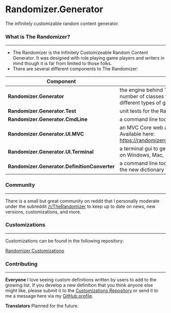 # Randomizer.Generator
The infinitely customizable random content generator.

### What is The Randomizer? ###
---
* The Randomizer is the Infinitely Customizeable Random Content Generator.  It was designed with role playing game players and writers in mind though it is far from limited to those folks.
* There are several different components to The Randomizer:

| Component | Use | File |
| -- | -- | -- |
| **Randomizer.Generator** | the engine behind The Randomizer.  It contains a number of classes for generating content using different types of generators. | Rnd.Gen.dll |
| **Randomizer.Generator.Test** | unit tests for the Randomizer.Generator project | _N/A_ |
| **Randomizer.Generator.CmdLine** | a command line tool to generate content. | Rnd.Gen.CLI.exe |
| **Randomizer.Generator.UI.MVC** | an MVC Core web application for generating content. Available here: https://randomizergeneratoruimvc.azurewebsites.net/ | _N/A_ |
| **Randomizer.Generator.UI.Terminal** | a terminal gui to generate content.  Designed to work on Windows, Mac, Unix, and Linux. | Rnd.Gen.UIT.exe |
| **Randomizer.Generator.DefinitionConverter** | a command line tool to convert old grammar files to the new dictionary format | Rnd.Gen.Conv.exe |

### Community ###
---
There is a small but great community on reddit that I personally moderate under the subreddit [/r/TheRandomizer](http://www.reddit.com/r/therandomizer) to keep up to date on news, new versions, customizations, and more.

### Customizations ###
---
Customizations can be found in the following repository:

[Randomizer Customizations](https://github.com/melance/TheRandomizerCustomizations)

### Contributing ###
---
**Everyone**
I love seeing custom definitions written by users to add to the growing list.  If you develop a new definition that you think anyone else might like, please submit it to the [Customizations Repository](https://github.com/melance/TheRandomizerCustomizations) or send it to me a message here via my [GitHub profile](https://github.com/melance).

**Translators**
Planned for the future.

